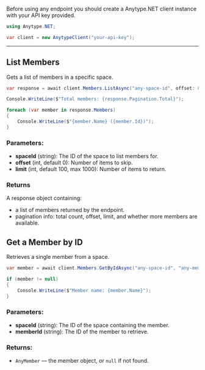 Before using any endpoint you should create a Anytype.NET client instance with your API key provided.

```csharp
using Anytype.NET;

var client = new AnytypeClient("your-api-key");
```

---

## List Members

Gets a list of members in a specific space.

```csharp
var response = await client.Members.ListAsync("any-space-id", offset: 0, limit: 100);

Console.WriteLine($"Total members: {response.Pagination.Total}");

foreach (var member in response.Members)
{
    Console.WriteLine($"{member.Name} ({member.Id})");
}
```

### Parameters:

- **spaceId** (string): The ID of the space to list members for.  
- **offset** (int, default 0): Number of items to skip.
- **limit** (int, default 100, max 1000): Number of items to return.

### Returns

A response object containing:
- a list of members returned by the endpoint.
- pagination info: total count, offset, limit, and whether more members are available.

## Get a Member by ID

Retrieves a single member from a space.

```csharp
var member = await client.Members.GetByIdAsync("any-space-id", "any-member-id");

if (member != null)
{
    Console.WriteLine($"Member name: {member.Name}");
}
```

### Parameters:

- **spaceId** (string): The ID of the space containing the member.  
- **memberId** (string): The ID of the member to retrieve.

### Returns:

- `AnyMember` — the member object, or `null` if not found.
